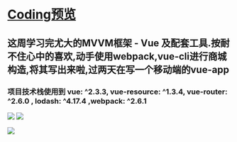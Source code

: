 # [Coding预览](https://13189449986.github.io/VueStore/dist) 

## 这周学习完尤大的MVVM框架 - Vue 及配套工具.按耐不住心中的喜欢,动手使用webpack,vue-cli进行商城构造,将其写出来啦,过两天在写一个移动端的vue-app

### 项目技术栈使用到  vue: ^2.3.3, vue-resource: ^1.3.4, vue-router: ^2.6.0 , lodash: ^4.17.4 ,webpack: ^2.6.1


![](https://github.com/13189449986/VueStore/blob/master/img/1.png)
![](https://github.com/13189449986/VueStore/blob/master/img/2.png)

![](http://orf1ycv0g.bkt.clouddn.com/blog/170726/D3m5dfi09f.gif)
